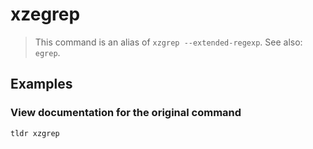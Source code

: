# xzegrep

> This command is an alias of `xzgrep --extended-regexp`. See also: `egrep`.

## Examples

### View documentation for the original command

```bash
tldr xzgrep
```
